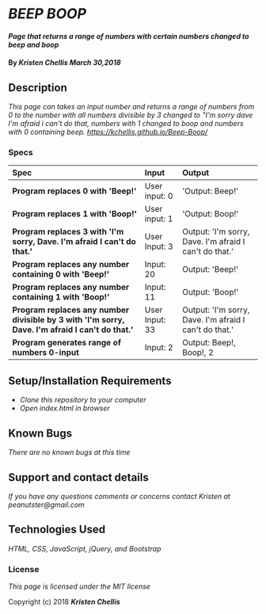 # _BEEP BOOP_

#### _Page that returns a range of numbers with certain numbers changed to beep and boop_

#### By _**Kristen Chellis March 30,2018**_

## Description

_This page can takes an input number and returns a range of numbers from 0 to the number with all numbers divisible by 3 changed to "I'm sorry dave I'm afraid i can't do that, numbers with 1 changed to boop and numbers with 0 containing beep. https://kchellis.github.io/Beep-Boop/_

### Specs
| Spec | Input | Output |
| :-------------     | :------------- | :------------- |
| **Program replaces 0 with 'Beep!'** | User input: 0 | 'Output: Beep!' |
| **Program replaces 1 with 'Boop!'** | User input: 1 | 'Output: Boop!' |
| **Program replaces 3 with 'I'm sorry, Dave. I'm afraid I can't do that.'**| User Input: 3 | Output: 'I'm sorry, Dave. I'm afraid I can't do that.' |
| **Program replaces any number containing 0 with 'Beep!'**| Input: 20 | Output: 'Beep!' |
| **Program replaces any number containing 1 with 'Boop!'** | Input: 11 | Output: 'Boop!' |
| **Program replaces any number divisible by 3 with 'I'm sorry, Dave. I'm afraid I can't do that.'**| User Input: 33 | Output: 'I'm sorry, Dave. I'm afraid I can't do that.' |
| **Program generates range of numbers 0-input**| Input: 2 | Output: Beep!, Boop!, 2 |

## Setup/Installation Requirements

* _Clone this repository to your computer_
* _Open index.html in browser_


## Known Bugs

_There are no known bugs at this time_

## Support and contact details

_If you have any questions comments or concerns contact Kristen at peanutster@gmail.com_

## Technologies Used

_HTML, CSS, JavaScript, jQuery, and Bootstrap_

### License

*This page is licensed under the MIT license*

Copyright (c) 2018 **_Kristen Chellis_**
